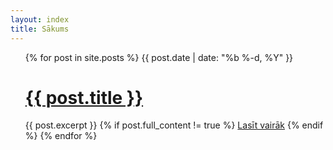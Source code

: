 ```yaml
---
layout: index
title: Sākums
---
```

<ul>
  {% for post in site.posts %}
        <span class="post-meta">{{ post.date | date: "%b %-d, %Y" }}</span>
        <br>
        <h1><a href="{{ post.url }}">{{ post.title }}</a></h1>
        {{ post.excerpt }}
        {% if post.full_content != true %}
        <a href="{{ site.baseurl }}{{ post.url }}">Lasīt vairāk</a>
        {% endif %}
  {% endfor %}
</ul>
